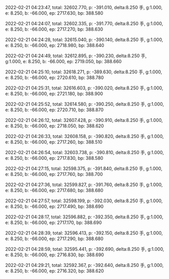 2022-02-21 04:23:47, total: 32602.770, p: -391.010, delta:8.250 手, g:1.000, e: 8.250, b: -66.000, ep: 2717.630, bp: 388.580

2022-02-21 04:24:07, total: 32602.335, p: -391.770, delta:8.250 手, g:1.000, e: 8.250, b: -66.000, ep: 2717.270, bp: 388.630

2022-02-21 04:24:28, total: 32615.040, p: -390.140, delta:8.250 手, g:1.000, e: 8.250, b: -66.000, ep: 2718.980, bp: 388.640

2022-02-21 04:24:49, total: 32612.895, p: -390.230, delta:8.250 手, g:1.000, e: 8.250, b: -66.000, ep: 2719.050, bp: 388.660

2022-02-21 04:25:10, total: 32618.271, p: -389.630, delta:8.250 手, g:1.000, e: 8.250, b: -66.000, ep: 2720.610, bp: 388.780

2022-02-21 04:25:31, total: 32616.603, p: -390.020, delta:8.250 手, g:1.000, e: 8.250, b: -66.000, ep: 2721.180, bp: 388.900

2022-02-21 04:25:52, total: 32614.580, p: -390.250, delta:8.250 手, g:1.000, e: 8.250, b: -66.000, ep: 2720.710, bp: 388.870

2022-02-21 04:26:12, total: 32607.428, p: -390.910, delta:8.250 手, g:1.000, e: 8.250, b: -66.000, ep: 2718.050, bp: 388.620

2022-02-21 04:26:33, total: 32608.158, p: -390.820, delta:8.250 手, g:1.000, e: 8.250, b: -66.000, ep: 2717.260, bp: 388.510

2022-02-21 04:26:54, total: 32603.738, p: -390.810, delta:8.250 手, g:1.000, e: 8.250, b: -66.000, ep: 2717.830, bp: 388.580

2022-02-21 04:27:15, total: 32598.375, p: -391.840, delta:8.250 手, g:1.000, e: 8.250, b: -66.000, ep: 2717.760, bp: 388.700

2022-02-21 04:27:36, total: 32599.827, p: -391.760, delta:8.250 手, g:1.000, e: 8.250, b: -66.000, ep: 2717.680, bp: 388.680

2022-02-21 04:27:57, total: 32598.199, p: -392.030, delta:8.250 手, g:1.000, e: 8.250, b: -66.000, ep: 2717.490, bp: 388.690

2022-02-21 04:28:17, total: 32596.882, p: -392.350, delta:8.250 手, g:1.000, e: 8.250, b: -66.000, ep: 2717.170, bp: 388.690

2022-02-21 04:28:39, total: 32596.413, p: -392.150, delta:8.250 手, g:1.000, e: 8.250, b: -66.000, ep: 2717.290, bp: 388.680

2022-02-21 04:28:59, total: 32595.441, p: -392.690, delta:8.250 手, g:1.000, e: 8.250, b: -66.000, ep: 2716.830, bp: 388.690

2022-02-21 04:29:21, total: 32592.367, p: -392.640, delta:8.250 手, g:1.000, e: 8.250, b: -66.000, ep: 2716.320, bp: 388.620